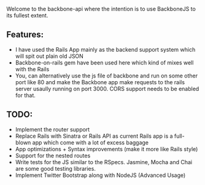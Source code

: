 Welcome to the backbone-api where the intention is to use BackboneJS to its fullest extent.

## Features:

* I have used the Rails App mainly as the backend support system which will spit out plain old JSON
* Backbone-on-rails gem have been used here which kind of mixes well with the Rails
* You, can alternatively use the js file of backbone and run on some other port like 80 and make the Backbone app make requests to the rails server usaully running on port 3000. CORS support needs to be enabled for that.

## TODO:
* Implement the router support
* Replace Rails with Sinatra or Rails API as current Rails app is a full-blown app which come with a lot of excess baggage
* App optimizations + Syntax improvements (make it more like Rails style)
* Support for the nested routes
* Write tests for the JS similar to the RSpecs. Jasmine, Mocha and Chai are some good testing libraries.
* Implement Twitter Bootstrap along with NodeJS (Advanced Usage)
